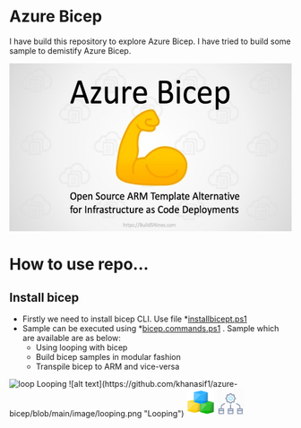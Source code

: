 # Azure Bicep
I have build this repository to explore Azure Bicep. I have tried to build some sample to demistify Azure Bicep.

<img src="https://github.com/khanasif1/azure-bicep/blob/main/image/bicep.jpg" alt="bicep" height="300">

# How to use repo...

## Install bicep

- Firstly we need to install bicep CLI. Use file *[installbicept.ps1](https://github.com/khanasif1/azure-bicep/blob/main/installbicept.ps1)
- Sample can be executed using  *[bicep.commands.ps1](https://github.com/khanasif1/azure-bicep/blob/main/bicep.commands.ps1) . Sample which are available are as below:
  - Using looping with bicep
  - Build bicep samples in modular fashion
  - Transpile bicep to ARM and vice-versa


<img src="" alt="loop" height="30">
Looping
![alt text](https://github.com/khanasif1/azure-bicep/blob/main/image/looping.png "Looping")
<img src="https://github.com/khanasif1/azure-bicep/blob/main/image/module.png" alt="loop" height="50">
<img src="https://github.com/khanasif1/azure-bicep/blob/main/image/transpile.png" alt="loop" height="50">
